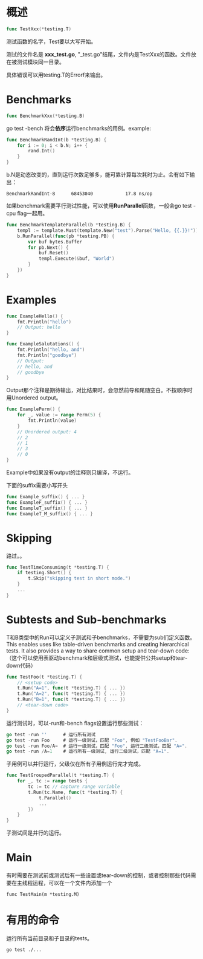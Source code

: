 # 概述

```go
func TestXxx(*testing.T)
```

测试函数的名字，Test要以大写开始。

测试的文件名是 **xxx_test.go**, "_test.go"结尾，文件内是TestXxx的函数。文件放在被测试模块同一目录。

具体错误可以用testing.T的Errorf来输出。

# Benchmarks

```go
func BenchmarkXxx(*testing.B)
```

go test  -bench 将会**依序**运行benchmarks的用例。example:

```go
func BenchmarkRandInt(b *testing.B) {
    for i := 0; i < b.N; i++ {
        rand.Int()
    }
}
```

b.N是动态改变的，直到运行次数足够多，能可靠计算每次耗时为止。会有如下输出：

```
BenchmarkRandInt-8   	68453040	        17.8 ns/op
```

如果benchmark需要平行测试性能，可以使用**RunParallel**函数，一般会go test -cpu flag一起用。

```go
func BenchmarkTemplateParallel(b *testing.B) {
    templ := template.Must(template.New("test").Parse("Hello, {{.}}!"))
    b.RunParallel(func(pb *testing.PB) {
        var buf bytes.Buffer
        for pb.Next() {
            buf.Reset()
            templ.Execute(&buf, "World")
        }
    })
}
```

#  Examples

```go
func ExampleHello() {
    fmt.Println("hello")
    // Output: hello
}

func ExampleSalutations() {
    fmt.Println("hello, and")
    fmt.Println("goodbye")
    // Output:
    // hello, and
    // goodbye
}
```

Output那个注释是期待输出，对比结果时，会忽然前导和尾随空白。不按顺序时用Unordered output。

```go
func ExamplePerm() {
    for _, value := range Perm(5) {
        fmt.Println(value)
    }
    // Unordered output: 4
    // 2
    // 1
    // 3
    // 0
}
```

Example中如果没有output的注释则只编译，不运行。

下面的suffix需要小写开头

```go
func Example_suffix() { ... }
func ExampleF_suffix() { ... }
func ExampleT_suffix() { ... }
func ExampleT_M_suffix() { ... }
```

# Skipping

路过。。

```go
func TestTimeConsuming(t *testing.T) {
    if testing.Short() {
        t.Skip("skipping test in short mode.")
    }
    ...
}
```

# Subtests and Sub-benchmarks

T和B类型中的Run可以定义子测试和子benchmarks，不需要为sub们定义函数。This enables uses like table-driven benchmarks and creating hierarchical tests. It also provides a way to share common setup and tear-down code:（这个可以使用表驱动benchmark和层级式测试，也能提供公共setup和tear-down代码）

```go
func TestFoo(t *testing.T) {
    // <setup code>
    t.Run("A=1", func(t *testing.T) { ... })
    t.Run("A=2", func(t *testing.T) { ... })
    t.Run("B=1", func(t *testing.T) { ... })
    // <tear-down code>
}
```

运行测试时，可以-run和-bench flags设置运行那些测试：

```go
go test -run ''      # 运行所有测试
go test -run Foo     # 运行一级测试，匹配 "Foo", 例如 "TestFooBar".
go test -run Foo/A=  # 运行一级测试，匹配 "Foo", 运行二级测试，匹配 "A=".
go test -run /A=1    # 运行所有一级测试, 运行二级测试，匹配 "A=1".
```

子用例可以并行运行，父级仅在所有子用例运行完才完成。

```go
func TestGroupedParallel(t *testing.T) {
    for _, tc := range tests {
        tc := tc // capture range variable
        t.Run(tc.Name, func(t *testing.T) {
            t.Parallel()
            ...
        })
    }
}
```

子测试间是并行的运行。

# Main

有时需要在测试前或测试后有一些设置或tear-down的控制，或者控制那些代码需要在主线程运程，可以在一个文件内添加一个

```
func TestMain(m *testing.M)
```

#   有用的命令

运行所有当前目录和子目录的tests。

```
go test ./...
```


